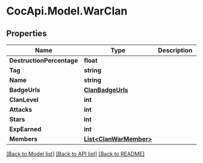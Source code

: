 # CocApi.Model.WarClan
## Properties

Name | Type | Description | Notes
------------ | ------------- | ------------- | -------------
**DestructionPercentage** | **float** |  | [optional] 
**Tag** | **string** |  | [optional] 
**Name** | **string** |  | [optional] 
**BadgeUrls** | [**ClanBadgeUrls**](ClanBadgeUrls.md) |  | [optional] 
**ClanLevel** | **int** |  | [optional] 
**Attacks** | **int** |  | [optional] 
**Stars** | **int** |  | [optional] 
**ExpEarned** | **int** |  | [optional] 
**Members** | [**List&lt;ClanWarMember&gt;**](ClanWarMember.md) |  | [optional] 

[[Back to Model list]](../README.md#documentation-for-models) [[Back to API list]](../README.md#documentation-for-api-endpoints) [[Back to README]](../README.md)


